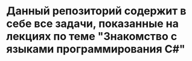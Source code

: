 Данный репозиторий содержит в себе все задачи, показанные на лекциях по теме "Знакомство с языками программирования C#"
=================
